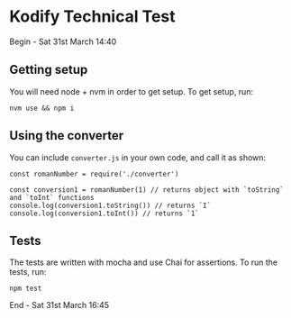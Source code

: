 # Kodify Technical Test

Begin - Sat 31st March 14:40

## Getting setup

You will need node + nvm in order to get setup.
To get setup, run:

```
nvm use && npm i
```

## Using the converter

You can include `converter.js` in your own code, and call it as shown:

```
const romanNumber = require('./converter')

const conversion1 = romanNumber(1) // returns object with `toString` and `toInt` functions
console.log(conversion1.toString()) // returns `I`
console.log(conversion1.toInt()) // returns `1`
```

## Tests

The tests are written with mocha and use Chai for assertions.
To run the tests, run:

 ```
 npm test
 ```

 End - Sat 31st March 16:45
